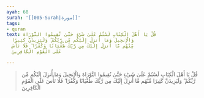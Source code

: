 ```yaml
---
ayah: 68
surah: '[[005-Surah|سورة]]'
tags:
- quran
text: قُلْ يَا أَهْلَ الْكِتَابِ لَسْتُمْ عَلَىٰ شَيْءٍ حَتَّىٰ تُقِيمُوا التَّوْرَاةَ
  وَالْإِنجِيلَ وَمَا أُنزِلَ إِلَيْكُم مِّن رَّبِّكُمْ ۗ وَلَيَزِيدَنَّ كَثِيرًا
  مِّنْهُم مَّا أُنزِلَ إِلَيْكَ مِن رَّبِّكَ طُغْيَانًا وَكُفْرًا ۖ فَلَا تَأْسَ
  عَلَى الْقَوْمِ الْكَافِرِينَ

---
```

> قُلْ يَا أَهْلَ الْكِتَابِ لَسْتُمْ عَلَىٰ شَيْءٍ حَتَّىٰ تُقِيمُوا التَّوْرَاةَ وَالْإِنجِيلَ وَمَا أُنزِلَ إِلَيْكُم مِّن رَّبِّكُمْ ۗ وَلَيَزِيدَنَّ كَثِيرًا مِّنْهُم مَّا أُنزِلَ إِلَيْكَ مِن رَّبِّكَ طُغْيَانًا وَكُفْرًا ۖ فَلَا تَأْسَ عَلَى الْقَوْمِ الْكَافِرِينَ
